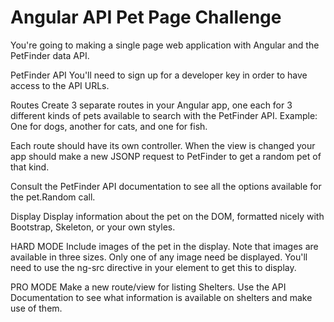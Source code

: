 # Angular API Pet Page Challenge

You're going to making a single page web application with Angular and the PetFinder data API.

PetFinder API
You'll need to sign up for a developer key in order to have access to the API URLs.

Routes
Create 3 separate routes in your Angular app, one each for 3 different kinds of pets available to search with the PetFinder API. Example: One for dogs, another for cats, and one for fish.

Each route should have its own controller. When the view is changed your app should make a new JSONP request to PetFinder to get a random pet of that kind.

Consult the PetFinder API documentation to see all the options available for the pet.Random call.

Display
Display information about the pet on the DOM, formatted nicely with Bootstrap, Skeleton, or your own styles.

HARD MODE
Include images of the pet in the display. Note that images are available in three sizes. Only one of any image need be displayed. You'll need to use the ng-src directive in your  element to get this to display.

PRO MODE
Make a new route/view for listing Shelters. Use the API Documentation to see what information is available on shelters and make use of them.
